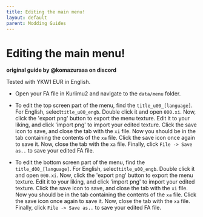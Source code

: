 ```yaml
---
title: Editing the main menu!
layout: default
parent: Modding Guides
---
```

# Editing the main menu!
**original guide by @komazuraaa on discord**

Tested with YKW1 EUR in English.

* Open your FA file in Kuriimu2 and navigate to the  ` data/menu ` folder.

* To edit the top screen part of the menu, find the ` title_u00_[language] `. For English, select` title_u00_engb `. Double click it and open ` 000.xi `. Now, click the 'export png' button to export the menu texture. Edit it to your liking, and click 'import png' to import your edited texture. Click the save icon to save, and close the tab with the ` xi ` file.  Now you should be in the tab containing the contents of the ` xa ` file. Click the save icon once again to save it. Now, close the  tab with the ` xa ` file. Finally, click ` File -> Save as.. ` to save your edited FA file.

* To edit the bottom screen part of the menu, find the ` title_d00_[language] `. For English, select` title_u00_engb `. Double click it and open ` 000.xi `. Now, click the 'export png' button to export the menu texture. Edit it to your liking, and click 'import png' to import your edited texture. Click the save icon to save, and close the tab with the ` xi ` file.  Now you should be in the tab containing the contents of the ` xa ` file. Click the save icon once again to save it. Now, close the  tab with the ` xa ` file. Finally, click ` File -> Save as.. ` to save your edited FA file.
